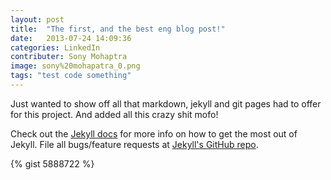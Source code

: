 ```yaml
---
layout: post
title:  "The first, and the best eng blog post!"
date:   2013-07-24 14:09:36
categories: LinkedIn
contributer: Sony Mohaptra
image: sony%20mohapatra_0.png
tags: "test code something"
---
```


Just wanted to show off all that markdown, jekyll and git pages had to offer for this project.
And added all this crazy shit mofo!

Check out the [Jekyll docs][jekyll] for more info on how to get the most out of Jekyll. File all bugs/feature requests at [Jekyll's GitHub repo][jekyll-gh].

{% gist 5888722 %}

[jekyll-gh]: https://github.com/mojombo/jekyll
[jekyll]:    http://jekyllrb.com
